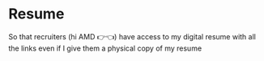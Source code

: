 # Resume
So that recruiters (hi AMD 👉👈) have access to my digital resume with all the links even if I give them a physical copy of my resume
